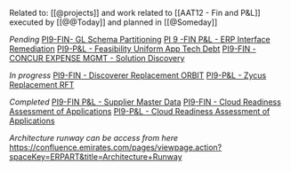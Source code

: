 Related to: [[@projects]] and work related to [[AAT12 - Fin and P&L]] executed by [[@@Today]] and planned in [[@Someday]]

*Pending*
[PI9-FIN- GL Schema Partitioning](https://jiraagile.emirates.com/browse/ERPART-171?src=confmacro)
[PI 9 -FIN P&L - ERP Interface Remediation](https://jiraagile.emirates.com/browse/ERPART-133?src=confmacro)
[PI9-P&L - Feasibility Uniform App Tech Debt](https://jiraagile.emirates.com/browse/ERPART-63?src=confmacro)
[PI9-FIN - CONCUR EXPENSE MGMT - Solution Discovery](https://jiraagile.emirates.com/browse/ERPART-142?src=confmacro)

*In progress*
[PI9-FIN - Discoverer Replacement ORBIT](https://jiraagile.emirates.com/browse/ERPART-149?src=confmacro)
[PI9-P&L - Zycus Replacement RFT](https://jiraagile.emirates.com/browse/ERPART-189?src=confmacro)


*Completed*
[PI9-FIN P&L - Supplier Master Data](https://jiraagile.emirates.com/browse/ERPART-169?src=confmacro)
[PI9-FIN - Cloud Readiness Assessment of Applications](https://jiraagile.emirates.com/browse/ERPART-190?src=confmacro)
[PI9-P&L - Cloud Readiness Assessment of Applications](https://jiraagile.emirates.com/browse/ERPART-188?src=confmacro)


_Architecture runway can be access from here_
https://confluence.emirates.com/pages/viewpage.action?spaceKey=ERPART&title=Architecture+Runway